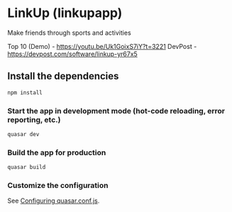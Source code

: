 # LinkUp (linkupapp)

Make friends through sports and activities 

Top 10 (Demo) - https://youtu.be/Uk1GoixS7iY?t=3221
DevPost - https://devpost.com/software/linkup-yr67x5


## Install the dependencies
```bash
npm install
```

### Start the app in development mode (hot-code reloading, error reporting, etc.)
```bash
quasar dev
```


### Build the app for production
```bash
quasar build
```

### Customize the configuration
See [Configuring quasar.conf.js](https://quasar.dev/quasar-cli/quasar-conf-js).
